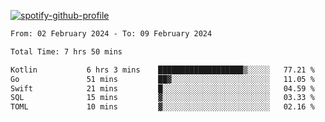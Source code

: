 [![spotify-github-profile](https://spotify-github-profile.vercel.app/api/view?uid=313pysyt3uxkjdidtiuvzf7nrnnu&cover_image=true&theme=natemoo-re&show_offline=false&background_color=121212&interchange=false&bar_color=53b14f&bar_color_cover=false)](https://spotify-github-profile.vercel.app/api/view?uid=313pysyt3uxkjdidtiuvzf7nrnnu&redirect=true)

<!--START_SECTION:waka-->

```txt
From: 02 February 2024 - To: 09 February 2024

Total Time: 7 hrs 50 mins

Kotlin           6 hrs 3 mins    ███████████████████▒░░░░░   77.21 %
Go               51 mins         ██▓░░░░░░░░░░░░░░░░░░░░░░   11.05 %
Swift            21 mins         █░░░░░░░░░░░░░░░░░░░░░░░░   04.59 %
SQL              15 mins         ▓░░░░░░░░░░░░░░░░░░░░░░░░   03.33 %
TOML             10 mins         ▓░░░░░░░░░░░░░░░░░░░░░░░░   02.16 %
```

<!--END_SECTION:waka-->